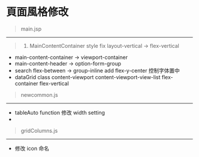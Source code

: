 頁面風格修改
===========
>main.jsp
----------
> 1. MainContentContainer style fix layout-vertical -> flex-vertical
* main-content-container -> viewport-container
* main-content-header -> option-form-group
* search flex-between -> group-inline add flex-y-center 控制字体置中
* dataGrid class content-viewport content-viewport-view-list flex-container flex-vertical

>newcommon.js
--------
* tableAuto function 修改 width setting
*
>gridColumns.js
-------
* 修改 icon 命名 
